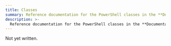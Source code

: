 ```yaml
---
title: Classes
summary: Reference documentation for the PowerShell classes in the **Documentarian** module.
description: >-
  Reference documentation for the PowerShell classes in the **Documentarian** module.
---
```


Not yet written.
